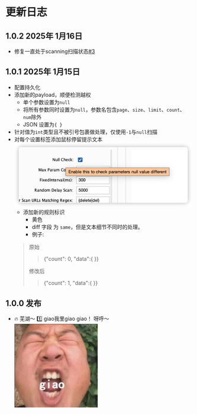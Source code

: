 # 更新日志
## 1.0.2 2025年 1月16日
- 修复一直处于scanning扫描状态[#3 ](https://github.com/JaveleyQAQ/SQL-Injection-Scout/issues/5)

## 1.0.1 2025年 1月15日 
* 配置持久化
* 添加新的payload，顺便检测越权
  * 单个参数设置为`null`
  * 将所有参数同时设置为`null`，参数名包含`page`、`size`、`limit`、`count`、`num`除外
  * JSON 设置为`{ }`
* 针对值为`int`类型且不被引号包裹做处理，仅使用`-1`与`null`扫描
* 对每个设置标签添加鼠标停留提示文本
![img_3.png](src/main/resources/img_3.png)
  * 添加新的规则标识
    * 黄色
    * diff 字段 为 `same`，但是文本细节不同时的处理。
    * 例子:
  >   原始
    >   >   {"count": 0, "data":{ }}
    > 
    >   修改后
    > 
    >   >   {"count": 1, "data":{ }}  

## 1.0.0 发布
* 🔥 芜湖～ 1️⃣ giao我里giao giao！ 呀呼～
  ![img.png](src/main/resources/img.png)
